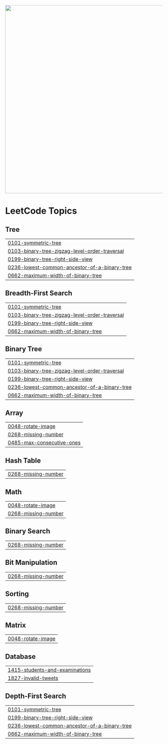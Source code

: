 <img src="https://readmecodegen.vercel.app/api/leetcode-stats/DSC_27?theme=gradient&acceptance=false&reputation=false" width="600" />


<!---LeetCode Topics Start-->
# LeetCode Topics
## Tree
|  |
| ------- |
| [0101-symmetric-tree](https://github.com/DheerajSChauhan/dsc-is-coding-wooW-/tree/master/0101-symmetric-tree) |
| [0103-binary-tree-zigzag-level-order-traversal](https://github.com/DheerajSChauhan/dsc-is-coding-wooW-/tree/master/0103-binary-tree-zigzag-level-order-traversal) |
| [0199-binary-tree-right-side-view](https://github.com/DheerajSChauhan/dsc-is-coding-wooW-/tree/master/0199-binary-tree-right-side-view) |
| [0236-lowest-common-ancestor-of-a-binary-tree](https://github.com/DheerajSChauhan/dsc-is-coding-wooW-/tree/master/0236-lowest-common-ancestor-of-a-binary-tree) |
| [0662-maximum-width-of-binary-tree](https://github.com/DheerajSChauhan/dsc-is-coding-wooW-/tree/master/0662-maximum-width-of-binary-tree) |
## Breadth-First Search
|  |
| ------- |
| [0101-symmetric-tree](https://github.com/DheerajSChauhan/dsc-is-coding-wooW-/tree/master/0101-symmetric-tree) |
| [0103-binary-tree-zigzag-level-order-traversal](https://github.com/DheerajSChauhan/dsc-is-coding-wooW-/tree/master/0103-binary-tree-zigzag-level-order-traversal) |
| [0199-binary-tree-right-side-view](https://github.com/DheerajSChauhan/dsc-is-coding-wooW-/tree/master/0199-binary-tree-right-side-view) |
| [0662-maximum-width-of-binary-tree](https://github.com/DheerajSChauhan/dsc-is-coding-wooW-/tree/master/0662-maximum-width-of-binary-tree) |
## Binary Tree
|  |
| ------- |
| [0101-symmetric-tree](https://github.com/DheerajSChauhan/dsc-is-coding-wooW-/tree/master/0101-symmetric-tree) |
| [0103-binary-tree-zigzag-level-order-traversal](https://github.com/DheerajSChauhan/dsc-is-coding-wooW-/tree/master/0103-binary-tree-zigzag-level-order-traversal) |
| [0199-binary-tree-right-side-view](https://github.com/DheerajSChauhan/dsc-is-coding-wooW-/tree/master/0199-binary-tree-right-side-view) |
| [0236-lowest-common-ancestor-of-a-binary-tree](https://github.com/DheerajSChauhan/dsc-is-coding-wooW-/tree/master/0236-lowest-common-ancestor-of-a-binary-tree) |
| [0662-maximum-width-of-binary-tree](https://github.com/DheerajSChauhan/dsc-is-coding-wooW-/tree/master/0662-maximum-width-of-binary-tree) |
## Array
|  |
| ------- |
| [0048-rotate-image](https://github.com/DheerajSChauhan/dsc-is-coding-wooW-/tree/master/0048-rotate-image) |
| [0268-missing-number](https://github.com/DheerajSChauhan/dsc-is-coding-wooW-/tree/master/0268-missing-number) |
| [0485-max-consecutive-ones](https://github.com/DheerajSChauhan/dsc-is-coding-wooW-/tree/master/0485-max-consecutive-ones) |
## Hash Table
|  |
| ------- |
| [0268-missing-number](https://github.com/DheerajSChauhan/dsc-is-coding-wooW-/tree/master/0268-missing-number) |
## Math
|  |
| ------- |
| [0048-rotate-image](https://github.com/DheerajSChauhan/dsc-is-coding-wooW-/tree/master/0048-rotate-image) |
| [0268-missing-number](https://github.com/DheerajSChauhan/dsc-is-coding-wooW-/tree/master/0268-missing-number) |
## Binary Search
|  |
| ------- |
| [0268-missing-number](https://github.com/DheerajSChauhan/dsc-is-coding-wooW-/tree/master/0268-missing-number) |
## Bit Manipulation
|  |
| ------- |
| [0268-missing-number](https://github.com/DheerajSChauhan/dsc-is-coding-wooW-/tree/master/0268-missing-number) |
## Sorting
|  |
| ------- |
| [0268-missing-number](https://github.com/DheerajSChauhan/dsc-is-coding-wooW-/tree/master/0268-missing-number) |
## Matrix
|  |
| ------- |
| [0048-rotate-image](https://github.com/DheerajSChauhan/dsc-is-coding-wooW-/tree/master/0048-rotate-image) |
## Database
|  |
| ------- |
| [1415-students-and-examinations](https://github.com/DheerajSChauhan/dsc-is-coding-wooW-/tree/master/1415-students-and-examinations) |
| [1827-invalid-tweets](https://github.com/DheerajSChauhan/dsc-is-coding-wooW-/tree/master/1827-invalid-tweets) |
## Depth-First Search
|  |
| ------- |
| [0101-symmetric-tree](https://github.com/DheerajSChauhan/dsc-is-coding-wooW-/tree/master/0101-symmetric-tree) |
| [0199-binary-tree-right-side-view](https://github.com/DheerajSChauhan/dsc-is-coding-wooW-/tree/master/0199-binary-tree-right-side-view) |
| [0236-lowest-common-ancestor-of-a-binary-tree](https://github.com/DheerajSChauhan/dsc-is-coding-wooW-/tree/master/0236-lowest-common-ancestor-of-a-binary-tree) |
| [0662-maximum-width-of-binary-tree](https://github.com/DheerajSChauhan/dsc-is-coding-wooW-/tree/master/0662-maximum-width-of-binary-tree) |
<!---LeetCode Topics End-->